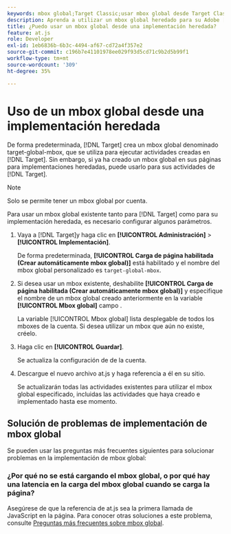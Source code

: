 ```yaml
---
keywords: mbox global;Target Classic;usar mbox global desde Target Classic
description: Aprenda a utilizar un mbox global heredado para su Adobe [!DNL Target] actividades si ya ha creado un mbox global en sus páginas para implementaciones heredadas.
title: ¿Puedo usar un mbox global desde una implementación heredada?
feature: at.js
role: Developer
exl-id: 1eb6836b-6b3c-4494-af67-cd72a4f357e2
source-git-commit: c196b7e41101978ee029f93d5cd71c9b2d5b99f1
workflow-type: tm+mt
source-wordcount: '309'
ht-degree: 35%

---
```


# Uso de un mbox global desde una implementación heredada

De forma predeterminada, [!DNL Target] crea un mbox global denominado target-global-mbox, que se utiliza para ejecutar actividades creadas en [!DNL Target]. Sin embargo, si ya ha creado un mbox global en sus páginas para implementaciones heredadas, puede usarlo para sus actividades de [!DNL Target].

>[!NOTE]
>
>Solo se permite tener un mbox global por cuenta.

Para usar un mbox global existente tanto para [!DNL Target] como para su implementación heredada, es necesario configurar algunos parámetros.

1. Vaya a [!DNL Target]y haga clic en **[!UICONTROL Administración]** > **[!UICONTROL Implementación]**.

   De forma predeterminada, **[!UICONTROL Carga de página habilitada (Crear automáticamente mbox global)]** está habilitado y el nombre del mbox global personalizado es `target-global-mbox`.

1. Si desea usar un mbox existente, deshabilite **[!UICONTROL Carga de página habilitada (Crear automáticamente mbox global)]** y especifique el nombre de un mbox global creado anteriormente en la variable **[!UICONTROL Mbox global]** campo .

   La variable [!UICONTROL Mbox global] lista desplegable de todos los mboxes de la cuenta. Si desea utilizar un mbox que aún no existe, créelo.

1. Haga clic en **[!UICONTROL Guardar]**.

   Se actualiza la configuración de de la cuenta.

1. Descargue el nuevo archivo at.js y haga referencia a él en su sitio.

   Se actualizarán todas las actividades existentes para utilizar el mbox global especificado, incluidas las actividades que haya creado e implementado hasta ese momento.

## Solución de problemas de implementación de mbox global

Se pueden usar las preguntas más frecuentes siguientes para solucionar problemas en la implementación de mbox global:

### ¿Por qué no se está cargando el mbox global, o por qué hay una latencia en la carga del mbox global cuando se carga la página?

Asegúrese de que la referencia de at.js sea la primera llamada de JavaScript en la página. Para conocer otras soluciones a este problema, consulte [Preguntas más frecuentes sobre mbox global](https://developer.adobe.com/target/implement/client-side/atjs/global-mbox/global-mbox-faq/).
